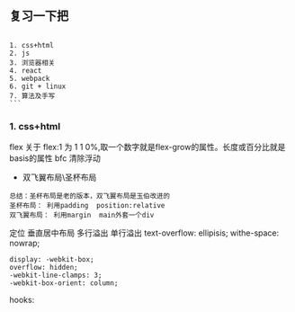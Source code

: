## 复习一下把
> ```
    1. css+html
    2. js
    3. 浏览器相关
    4. react
    5. webpack
    6. git + linux
    7. 算法及手写
    ``` 

### 1. css+html
flex   关于 flex:1  为 1 1 0%,取一个数字就是flex-grow的属性。长度或百分比就是basis的属性
bfc
清除浮动
- 双飞翼布局\圣杯布局
```
总结：圣杯布局是老的版本，双飞翼布局是玉伯改进的
圣杯布局： 利用padding  position:relative
双飞翼布局： 利用margin  main外套一个div
```
定位
垂直居中布局
多行溢出 单行溢出  text-overflow: ellipisis; withe-space: nowrap;
```
display: -webkit-box;
overflow: hidden;
-webkit-line-clamps: 3;
-webkit-box-orient: column;
```


hooks:
